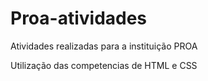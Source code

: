 # Proa-atividades
 
 Atividades realizadas para a instituição PROA
 
 Utilização das competencias de HTML e CSS

